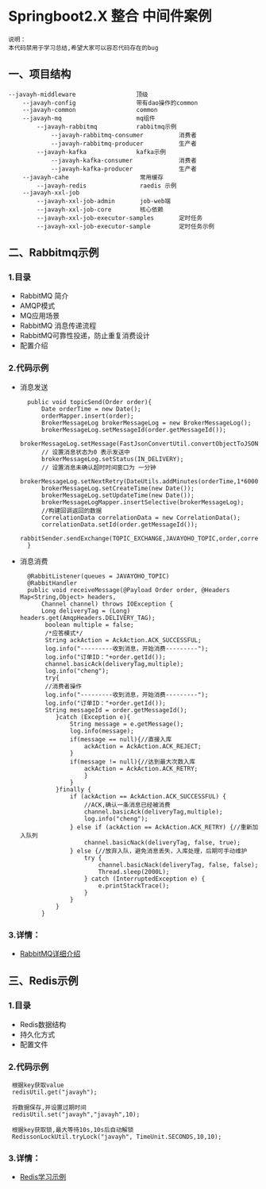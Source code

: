 # Springboot2.X 整合 中间件案例

    说明：
    本代码禁用于学习总结,希望大家可以容忍代码存在的bug

## 一、项目结构
    --javayh-middleware                 顶级 
        --javayh-config                 带有dao操作的common
        --javayh-common                 common
        --javayh-mq                     mq组件
            --javayh-rabbitmq           rabbitmq示例
                --javayh-rabbitmq-consumer          消费者
                --javayh-rabbitmq-producer          生产者
            --javayh-kafka              kafka示例            
                --javayh-kafka-consumer             消费者
                --javayh-kafka-producer             生产者
        --javayh-cahe                    常用缓存
            --javayh-redis               raedis 示例
        --javayh-xxl-job
            --javayh-xxl-job-admin       job-web端
            --javayh-xxl-job-core        核心依赖
            --javayh-xxl-job-executor-samples       定时任务
            --javayh-xxl-job-executor-sample        定时任务示例
       
## 二、Rabbitmq示例
### 1.目录
- RabbitMQ 简介
- AMQP模式
- MQ应用场景
- RabbitMQ 消息传递流程
- RabbitMQ可靠性投递，防止重复消费设计
- 配置介绍
### 2.代码示例
- 消息发送

        public void topicSend(Order order){
            Date orderTime = new Date();
            orderMapper.insert(order);
            BrokerMessageLog brokerMessageLog = new BrokerMessageLog();
            brokerMessageLog.setMessageId(order.getMessageId());
            brokerMessageLog.setMessage(FastJsonConvertUtil.convertObjectToJSON(order));
            // 设置消息状态为0 表示发送中
            brokerMessageLog.setStatus(IN_DELIVERY);
            // 设置消息未确认超时时间窗口为 一分钟
            brokerMessageLog.setNextRetry(DateUtils.addMinutes(orderTime,1*60000));
            brokerMessageLog.setCreateTime(new Date());
            brokerMessageLog.setUpdateTime(new Date());
            brokerMessageLogMapper.insertSelective(brokerMessageLog);
            //构建回调返回的数据
            CorrelationData correlationData = new CorrelationData();
            correlationData.setId(order.getMessageId());
            rabbitSender.sendExchange(TOPIC_EXCHANGE,JAVAYOHO_TOPIC,order,correlationData);
        }
        
- 消息消费

        @RabbitListener(queues = JAVAYOHO_TOPIC)
        @RabbitHandler
        public void receiveMessage(@Payload Order order, @Headers Map<String,Object> headers,
            Channel channel) throws IOException {   
            Long deliveryTag = (Long) headers.get(AmqpHeaders.DELIVERY_TAG);
             boolean multiple = false;
             /*应答模式*/
             String ackAction = AckAction.ACK_SUCCESSFUL;
             log.info("---------收到消息，开始消费---------");
             log.info("订单ID："+order.getId());
             channel.basicAck(deliveryTag,multiple);
             log.info("cheng");
             try{
             //消费者操作
             log.info("---------收到消息，开始消费---------");
             log.info("订单ID："+order.getId());
             String messageId = order.getMessageId();
                }catch (Exception e){
                    String message = e.getMessage();
                    log.info(message);
                    if(message == null){//直接入库
                        ackAction = AckAction.ACK_REJECT;
                    }
                    if(message != null){//达到最大次数入库
                        ackAction = AckAction.ACK_RETRY;
                        }
                    }
                }finally {
                    if (ackAction == AckAction.ACK_SUCCESSFUL) {
                        //ACK,确认一条消息已经被消费
                        channel.basicAck(deliveryTag,multiple);
                        log.info("cheng");
                    } else if (ackAction == AckAction.ACK_RETRY) {//重新加入队列
                        channel.basicNack(deliveryTag, false, true);
                    } else {//放弃入队，避免消息丢失，入库处理，后期可手动维护
                        try {
                            channel.basicNack(deliveryTag, false, false);
                            Thread.sleep(2000L);
                        } catch (InterruptedException e) {
                            e.printStackTrace();
                        }
                    }
                }
            } 
### 3.详情：
 - [RabbitMQ详细介绍](javayh-mq/javayh-rabbitmq/README.md)
 
## 三、Redis示例

### 1.目录
- Redis数据结构
- 持久化方式
- 配置文件

### 2.代码示例
     根据key获取value
     redisUtil.get("javayh");
     
     将数据保存,并设置过期时间
     redisUtil.set("javayh","javayh",10);
     
     根据key获取锁,最大等待10s,10s后自动解锁
     RedissonLockUtil.tryLock("javayh", TimeUnit.SECONDS,10,10);

### 3.详情：
 - [Redis学习示例](javayh-cache/javayh-redis/README.md)
  